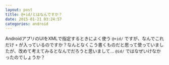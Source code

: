 ```yaml
---
layout: post
title: @+id/とはなんですか？
date: 2015-01-21 03:24:57
categories: android
---
```

<!-- {% raw %} -->
<p>AndroidアプリのUIをXMLで指定するときによく使う <code>@+id/</code> ですが、なんでこれだけ <code>+</code> が入っているのですか？なんとなくこう書くものだと思って使っていましたが、改めて考えてみるとなんでだろうと思いまして… <code>@id/</code> ではなぜいけなかったのでしょうか？</p>
<!-- {% endraw %} -->
